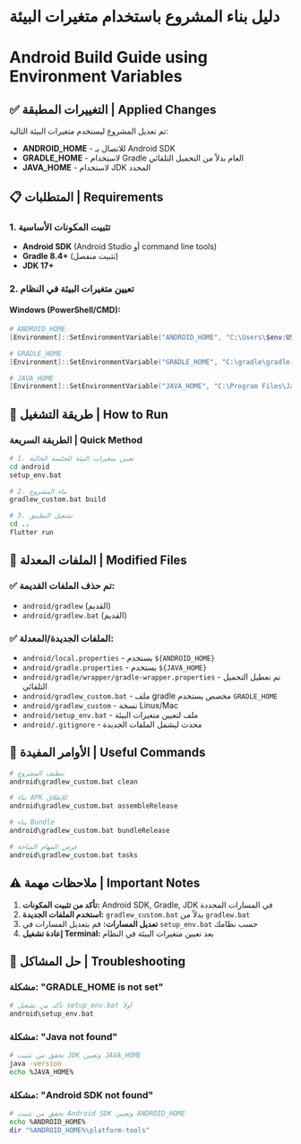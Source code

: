 # دليل بناء المشروع باستخدام متغيرات البيئة
# Android Build Guide using Environment Variables

## ✅ التغييرات المطبقة | Applied Changes

تم تعديل المشروع ليستخدم متغيرات البيئة التالية:
- **ANDROID_HOME** - للاتصال بـ Android SDK
- **GRADLE_HOME** - لاستخدام Gradle العام بدلاً من التحميل التلقائي  
- **JAVA_HOME** - لاستخدام JDK المحدد

## 📋 المتطلبات | Requirements

### 1. تثبيت المكونات الأساسية
- **Android SDK** (Android Studio أو command line tools)
- **Gradle 8.4+** (تثبيت منفصل)
- **JDK 17+**

### 2. تعيين متغيرات البيئة في النظام

#### Windows (PowerShell/CMD):
```powershell
# ANDROID_HOME
[Environment]::SetEnvironmentVariable("ANDROID_HOME", "C:\Users\$env:USERNAME\AppData\Local\Android\sdk", "User")

# GRADLE_HOME  
[Environment]::SetEnvironmentVariable("GRADLE_HOME", "C:\gradle\gradle-8.4", "User")

# JAVA_HOME
[Environment]::SetEnvironmentVariable("JAVA_HOME", "C:\Program Files\Java\jdk-17", "User")
```

## 🚀 طريقة التشغيل | How to Run

### الطريقة السريعة | Quick Method
```bash
# 1. تعيين متغيرات البيئة للجلسة الحالية
cd android
setup_env.bat

# 2. بناء المشروع
gradlew_custom.bat build

# 3. تشغيل التطبيق
cd ..
flutter run
```

## 📁 الملفات المعدلة | Modified Files

### ✅ تم حذف الملفات القديمة:
- `android/gradlew` (القديم)
- `android/gradlew.bat` (القديم)

### ✅ الملفات الجديدة/المعدلة:
- `android/local.properties` - يستخدم `${ANDROID_HOME}`
- `android/gradle.properties` - يستخدم `${JAVA_HOME}`  
- `android/gradle/wrapper/gradle-wrapper.properties` - تم تعطيل التحميل التلقائي
- `android/gradlew_custom.bat` - ملف gradle مخصص يستخدم `GRADLE_HOME`
- `android/gradlew_custom` - نسخة Linux/Mac
- `android/setup_env.bat` - ملف لتعيين متغيرات البيئة
- `android/.gitignore` - محدث ليشمل الملفات الجديدة

## 🔧 الأوامر المفيدة | Useful Commands

```bash
# تنظيف المشروع
android\gradlew_custom.bat clean

# بناء APK للإطلاق
android\gradlew_custom.bat assembleRelease

# بناء Bundle
android\gradlew_custom.bat bundleRelease

# عرض المهام المتاحة
android\gradlew_custom.bat tasks
```

## ⚠️ ملاحظات مهمة | Important Notes

1. **تأكد من تثبيت المكونات:** Android SDK, Gradle, JDK في المسارات المحددة
2. **استخدم الملفات الجديدة:** `gradlew_custom.bat` بدلاً من `gradlew.bat` 
3. **تعديل المسارات:** قم بتعديل المسارات في `setup_env.bat` حسب نظامك
4. **إعادة تشغيل Terminal:** بعد تعيين متغيرات البيئة في النظام

## 🐛 حل المشاكل | Troubleshooting

### مشكلة: "GRADLE_HOME is not set"
```bash
# تأكد من تشغيل setup_env.bat أولاً
android\setup_env.bat
```

### مشكلة: "Java not found"  
```bash
# تحقق من تثبيت JDK وتعيين JAVA_HOME
java -version
echo %JAVA_HOME%
```

### مشكلة: "Android SDK not found"
```bash
# تحقق من تثبيت Android SDK وتعيين ANDROID_HOME
echo %ANDROID_HOME%
dir "%ANDROID_HOME%\platform-tools"
```
